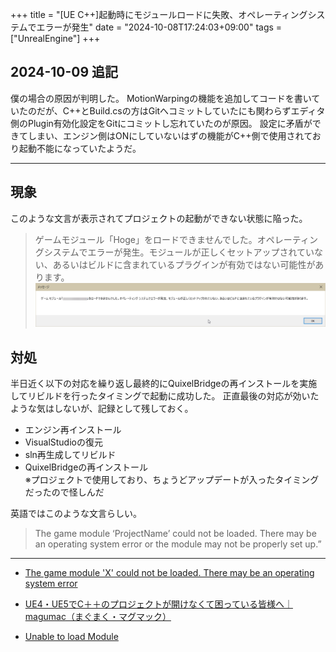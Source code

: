 +++
title = "[UE C++]起動時にモジュールロードに失敗、オペレーティングシステムでエラーが発生"
date = "2024-10-08T17:24:03+09:00"
tags = ["UnrealEngine"]
+++

## 2024-10-09 追記

僕の場合の原因が判明した。
MotionWarpingの機能を追加してコードを書いていたのだが、C++とBuild.csの方はGitへコミットしていたにも関わらずエディタ側のPlugin有効化設定をGitにコミットし忘れていたのが原因。
設定に矛盾ができてしまい、エンジン側はONにしていないはずの機能がC++側で使用されており起動不能になっていたようだ。

----

## 現象

このような文言が表示されてプロジェクトの起動ができない状態に陥った。

> ゲームモジュール「Hoge」をロードできませんでした。オペレーティングシステムでエラーが発生。モジュールが正しくセットアップされていない、あるいはビルドに含まれているプラグインが有効ではない可能性があります。
![](2024-10-08-17-25-49.png)

## 対処

半日近く以下の対応を繰り返し最終的にQuixelBridgeの再インストールを実施してリビルドを行ったタイミングで起動に成功した。
正直最後の対応が効いたような気はしないが、記録として残しておく。

- エンジン再インストール
- VisualStudioの復元
- sln再生成してリビルド
- QuixelBridgeの再インストール  
    ※プロジェクトで使用しており、ちょうどアップデートが入ったタイミングだったので怪しんだ

英語ではこのような文言らしい。

> The game module ‘ProjectName’ could not be loaded. There may be an operating system error or the module may not be properly set up.”

----

- [The game module 'X' could not be loaded. There may be an operating system error](https://stackoverflow.com/questions/77348549/the-game-module-x-could-not-be-loaded-there-may-be-an-operating-system-error)

- [UE4・UE5でC＋＋のプロジェクトが開けなくて困っている皆様へ｜magumac（まぐまく・マグマック）](https://note.com/world_of_magumac/n/n5e7578050119)

- [Unable to load Module](https://forums.unrealengine.com/t/unable-to-load-module/330343)
